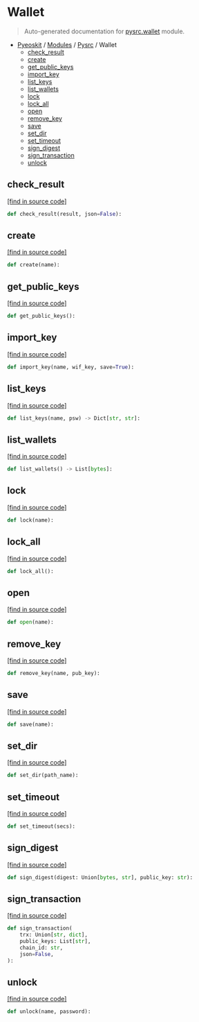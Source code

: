 # Wallet

> Auto-generated documentation for [pysrc.wallet](https://github.com/fullon-labs/pyflonkit/blob/master/pysrc/wallet.py) module.

- [Pyeoskit](../README.md#pyeoskit-index) / [Modules](../MODULES.md#pyeoskit-modules) / [Pysrc](index.md#pysrc) / Wallet
    - [check_result](#check_result)
    - [create](#create)
    - [get_public_keys](#get_public_keys)
    - [import_key](#import_key)
    - [list_keys](#list_keys)
    - [list_wallets](#list_wallets)
    - [lock](#lock)
    - [lock_all](#lock_all)
    - [open](#open)
    - [remove_key](#remove_key)
    - [save](#save)
    - [set_dir](#set_dir)
    - [set_timeout](#set_timeout)
    - [sign_digest](#sign_digest)
    - [sign_transaction](#sign_transaction)
    - [unlock](#unlock)

## check_result

[[find in source code]](https://github.com/fullon-labs/pyflonkit/blob/master/pysrc/wallet.py#L9)

```python
def check_result(result, json=False):
```

## create

[[find in source code]](https://github.com/fullon-labs/pyflonkit/blob/master/pysrc/wallet.py#L15)

```python
def create(name):
```

## get_public_keys

[[find in source code]](https://github.com/fullon-labs/pyflonkit/blob/master/pysrc/wallet.py#L36)

```python
def get_public_keys():
```

## import_key

[[find in source code]](https://github.com/fullon-labs/pyflonkit/blob/master/pysrc/wallet.py#L50)

```python
def import_key(name, wif_key, save=True):
```

## list_keys

[[find in source code]](https://github.com/fullon-labs/pyflonkit/blob/master/pysrc/wallet.py#L33)

```python
def list_keys(name, psw) -> Dict[str, str]:
```

## list_wallets

[[find in source code]](https://github.com/fullon-labs/pyflonkit/blob/master/pysrc/wallet.py#L30)

```python
def list_wallets() -> List[bytes]:
```

## lock

[[find in source code]](https://github.com/fullon-labs/pyflonkit/blob/master/pysrc/wallet.py#L44)

```python
def lock(name):
```

## lock_all

[[find in source code]](https://github.com/fullon-labs/pyflonkit/blob/master/pysrc/wallet.py#L41)

```python
def lock_all():
```

## open

[[find in source code]](https://github.com/fullon-labs/pyflonkit/blob/master/pysrc/wallet.py#L21)

```python
def open(name):
```

## remove_key

[[find in source code]](https://github.com/fullon-labs/pyflonkit/blob/master/pysrc/wallet.py#L54)

```python
def remove_key(name, pub_key):
```

## save

[[find in source code]](https://github.com/fullon-labs/pyflonkit/blob/master/pysrc/wallet.py#L18)

```python
def save(name):
```

## set_dir

[[find in source code]](https://github.com/fullon-labs/pyflonkit/blob/master/pysrc/wallet.py#L24)

```python
def set_dir(path_name):
```

## set_timeout

[[find in source code]](https://github.com/fullon-labs/pyflonkit/blob/master/pysrc/wallet.py#L27)

```python
def set_timeout(secs):
```

## sign_digest

[[find in source code]](https://github.com/fullon-labs/pyflonkit/blob/master/pysrc/wallet.py#L66)

```python
def sign_digest(digest: Union[bytes, str], public_key: str):
```

## sign_transaction

[[find in source code]](https://github.com/fullon-labs/pyflonkit/blob/master/pysrc/wallet.py#L58)

```python
def sign_transaction(
    trx: Union[str, dict],
    public_keys: List[str],
    chain_id: str,
    json=False,
):
```

## unlock

[[find in source code]](https://github.com/fullon-labs/pyflonkit/blob/master/pysrc/wallet.py#L47)

```python
def unlock(name, password):
```
